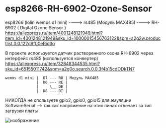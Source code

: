 # esp8266-RH-6902-Ozone-Sensor

esp8266 (lolin wemos d1 mini) ----> rs485 (Модуль MAX485) ----> RH-6902 ( Digital Ozone Sensor ) https://aliexpress.ru/item/4001248121949.html?item_id=4001248121949&sku_id=10000015456763122&spm=a2g2w.productlist.0.0.122d9f00eRid3q

В проекте используется датчик растворенного озона RH-6902
через интерфейс rs485 (используется конвертер) https://aliexpress.ru/item/32848344535.html?sku_id=65155011742&spm=a2g0o.search.0.0.3f4b15cdODkTN7

    wemos d1 mini |  D7 --- RO | Модуль MAX485 
                  |  D6 --- RE | 
                  |     \__ DE | 
                  |  D8 --- DI | 


НИКОГДА не спользуете gpio2, gpio0, gpio15 для эмуляции  SoftwareSerial --> так как напряжение на этих пинах отвечает за тип загрузки платы
 
![изображение](https://user-images.githubusercontent.com/104571006/185757983-ad783d9d-1677-49b4-88fd-dfd6af976ee0.png)
